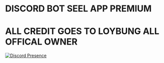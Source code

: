 # DISCORD BOT SEEL APP PREMIUM
# ALL CREDIT GOES TO LOYBUNG ALL OFFICAL OWNER


[![Discord Presence](https://lanyard.cnrad.dev/api/874898422233178142)](https://discord.com/users/874898422233178142)
